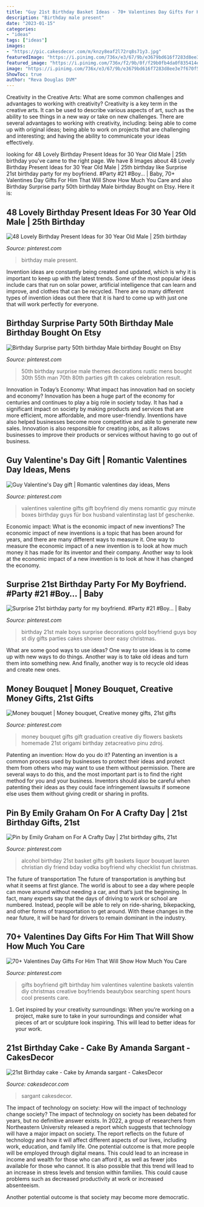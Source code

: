 ```yaml
---
title: "Guy 21st Birthday Basket Ideas - 70+ Valentines Day Gifts For Him That Will Show How Much You Care"
description: "Birthday male present"
date: "2023-01-15"
categories:
- "ideas"
tags: ["ideas"]
images:
- "https://pic.cakesdecor.com/m/knzy8eaf2l72rq8s71y3.jpg"
featuredImage: "https://i.pinimg.com/736x/e3/67/9b/e3679bd616f7283d8ee3e7f670f54934--daddy-birthday-th-birthday.jpg?b=t"
featured_image: "https://i.pinimg.com/736x/f2/9b/0f/f29b0fb4da0f835414ec9b2cfdc64993.jpg"
image: "https://i.pinimg.com/736x/e3/67/9b/e3679bd616f7283d8ee3e7f670f54934--daddy-birthday-th-birthday.jpg?b=t"
ShowToc: true
author: "Reva Douglas DVM"
---
```



Creativity in the Creative Arts: What are some common challenges and advantages to working with creativity?
Creativity is a key term in the creative arts. It can be used to describe various aspects of art, such as the ability to see things in a new way or take on new challenges. There are several advantages to working with creativity, including: being able to come up with original ideas; being able to work on projects that are challenging and interesting; and having the ability to communicate your ideas effectively.

	

		
looking for 48 Lovely Birthday Present Ideas for 30 Year Old Male | 25th birthday you've came to the right page. We have 8 Images about 48 Lovely Birthday Present Ideas for 30 Year Old Male | 25th birthday like Surprise 21st birthday party for my boyfriend. #Party #21 #Boy… | Baby, 70+ Valentines Day Gifts For Him That Will Show How Much You Care and also Birthday Surprise party 50th birthday Male birthday Bought on Etsy. Here it is:
		
    
## 48 Lovely Birthday Present Ideas For 30 Year Old Male | 25th Birthday

<img loading=lazy src="https://i.pinimg.com/736x/f2/9b/0f/f29b0fb4da0f835414ec9b2cfdc64993.jpg" onerror="this.onerror=null;this.src='https://tse1.mm.bing.net/th?id=OIP.y7ikrHRydwJQDCbKhx1ilQHaJ4&amp;pid=15.1';" alt="48 Lovely Birthday Present Ideas for 30 Year Old Male | 25th birthday">

_Source: pinterest.com_

>birthday male present. 

	

Invention ideas are constantly being created and updated, which is why it is important to keep up with the latest trends. Some of the most popular ideas include cars that run on solar power, artificial intelligence that can learn and improve, and clothes that can be recycled. There are so many different types of invention ideas out there that it is hard to come up with just one that will work perfectly for everyone.

    
## Birthday Surprise Party 50th Birthday Male Birthday Bought On Etsy

<img loading=lazy src="https://i.pinimg.com/736x/e3/67/9b/e3679bd616f7283d8ee3e7f670f54934--daddy-birthday-th-birthday.jpg?b=t" onerror="this.onerror=null;this.src='https://tse4.mm.bing.net/th?id=OIP.z59w7beCa5Px5Y4d4yLRGAHaJ3&amp;pid=15.1';" alt="Birthday Surprise party 50th birthday Male birthday Bought on Etsy">

_Source: pinterest.com_

>50th birthday surprise male themes decorations rustic mens bought 30th 55th man 70th 80th parties gift th cakes celebration result. 

	

Innovation in Today’s Economy: What impact has innovation had on society and economy?
Innovation has been a huge part of the economy for centuries and continues to play a big role in society today. It has had a significant impact on society by making products and services that are more efficient, more affordable, and more user-friendly. Inventions have also helped businesses become more competitive and able to generate new sales. Innovation is also responsible for creating jobs, as it allows businesses to improve their products or services without having to go out of business.

    
## Guy Valentine&#039;s Day Gift | Romantic Valentines Day Ideas, Mens

<img loading=lazy src="https://i.pinimg.com/736x/a2/d2/27/a2d22704d9cefb65e19deb7aa25d47ec--valentine-day-gifts-gift-ideas.jpg" onerror="this.onerror=null;this.src='https://tse3.mm.bing.net/th?id=OIP.FxvVIh2shlzxl14nzzVHVgHaJ3&amp;pid=15.1';" alt="Guy Valentine&#039;s Day gift | Romantic valentines day ideas, Mens">

_Source: pinterest.com_

>valentines valentine gifts gift boyfriend diy mens romantic guy minute boxes birthday guys für box husband valentinstag last bf geschenke. 

	

Economic impact: What is the economic impact of new inventions?
The economic impact of new inventions is a topic that has been around for years, and there are many different ways to measure it. One way to measure the economic impact of a new invention is to look at how much money it has made for its inventor and their company. Another way to look at the economic impact of a new invention is to look at how it has changed the economy.

    
## Surprise 21st Birthday Party For My Boyfriend. #Party #21 #Boy… | Baby

<img loading=lazy src="https://i.pinimg.com/736x/5e/91/67/5e9167a708806f7894142740a70e3178--st-birthday-parties-birthday-party-ideas.jpg" onerror="this.onerror=null;this.src='https://tse3.mm.bing.net/th?id=OIP.9rMAd2PxRDq8KXfCalAQpAHaJ3&amp;pid=15.1';" alt="Surprise 21st birthday party for my boyfriend. #Party #21 #Boy… | Baby">

_Source: pinterest.com_

>birthday 21st male boys surprise decorations gold boyfriend guys boy st diy gifts parties cakes shower beer easy christmas. 

	

What are some good ways to use ideas?
One way to use ideas is to come up with new ways to do things. Another way is to take old ideas and turn them into something new. And finally, another way is to recycle old ideas and create new ones.

    
## Money Bouquet | Money Bouquet, Creative Money Gifts, 21st Gifts

<img loading=lazy src="https://i.pinimg.com/originals/40/5a/c9/405ac9bd0550b87043b85505d27d413b.jpg" onerror="this.onerror=null;this.src='https://tse2.mm.bing.net/th?id=OIP.mkCb5gux4m5dhZu84H-n_gHaJ4&amp;pid=15.1';" alt="Money bouquet | Money bouquet, Creative money gifts, 21st gifts">

_Source: pinterest.com_

>money bouquet gifts gift graduation creative diy flowers baskets homemade 21st origami birthday zetacreativo pinu zdroj. 

	

Patenting an invention: How do you do it?
Patenting an invention is a common process used by businesses to protect their ideas and protect them from others who may want to use them without permission. There are several ways to do this, and the most important part is to find the right method for you and your business. Inventors should also be careful when patenting their ideas as they could face infringement lawsuits if someone else uses them without giving credit or sharing in profits.

    
## Pin By Emily Graham On For A Crafty Day | 21st Birthday Gifts, 21st

<img loading=lazy src="https://i.pinimg.com/originals/07/5d/4f/075d4f5dc8338643b63eff17ad18d939.jpg" onerror="this.onerror=null;this.src='https://tse3.mm.bing.net/th?id=OIP.EVlwF_Kh2ieqT74zn-YqowHaJ4&amp;pid=15.1';" alt="Pin by Emily Graham on For A Crafty Day | 21st birthday gifts, 21st">

_Source: pinterest.com_

>alcohol birthday 21st basket gifts gift baskets liquor bouquet lauren christian diy friend bday vodka boyfriend why checklist fun christmas. 

	

The future of transportation
The future of transportation is anything but what it seems at first glance. The world is about to see a day where people can move around without needing a car, and that’s just the beginning. In fact, many experts say that the days of driving to work or school are numbered. Instead, people will be able to rely on ride-sharing, bikepacking, and other forms of transportation to get around. With these changes in the near future, it will be hard for drivers to remain dominant in the industry.

    
## 70+ Valentines Day Gifts For Him That Will Show How Much You Care

<img loading=lazy src="https://i.pinimg.com/736x/31/16/4d/31164dfd769711532e2b5c18abb5a8cc.jpg" onerror="this.onerror=null;this.src='https://tse1.mm.bing.net/th?id=OIP.fbGaYTC9cujynk4GK87bIwHaLG&amp;pid=15.1';" alt="70+ Valentines Day Gifts For Him That Will Show How Much You Care">

_Source: pinterest.com_

>gifts boyfriend gift birthday him valentines valentine baskets valentin diy christmas creative boyfriends beautybox searching spent hours cool presents care. 

	

1. Get inspired by your creativity surroundings: When you’re working on a project, make sure to take in your surroundings and consider what pieces of art or sculpture look inspiring. This will lead to better ideas for your work.

    
## 21st Birthday Cake - Cake By Amanda Sargant - CakesDecor

<img loading=lazy src="https://pic.cakesdecor.com/m/knzy8eaf2l72rq8s71y3.jpg" onerror="this.onerror=null;this.src='https://tse3.mm.bing.net/th?id=OIP.8ZrW8WB5EB1P9GKERAAd3AHaJ3&amp;pid=15.1';" alt="21st Birthday cake - Cake by Amanda sargant - CakesDecor">

_Source: cakesdecor.com_

>sargant cakesdecor. 

	

The impact of technology on society: How will the impact of technology change society?
The impact of technology on society has been debated for years, but no definitive answer exists. In 2022, a group of researchers from Northeastern University released a report which suggests that technology will have a major impact on society. The report reflects on the future of technology and how it will affect different aspects of our lives, including work, education, and family life. 
One potential outcome is that more people will be employed through digital means. This could lead to an increase in income and wealth for those who can afford it, as well as fewer jobs available for those who cannot. It is also possible that this trend will lead to an increase in stress levels and tension within families. This could cause problems such as decreased productivity at work or increased absenteeism. 

Another potential outcome is that society may become more democratic.

